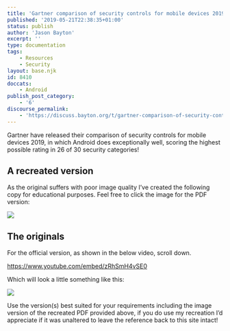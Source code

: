 ```yaml
---
title: 'Gartner comparison of security controls for mobile devices 2019'
published: '2019-05-21T22:38:35+01:00'
status: publish
author: 'Jason Bayton'
excerpt: ''
type: documentation
tags: 
    - Resources
    - Security
layout: base.njk
id: 8410
doccats:
    - Android
publish_post_category:
    - '6'
discourse_permalink:
    - 'https://discuss.bayton.org/t/gartner-comparison-of-security-controls-for-mobile-devices-2019/299'
---
```

Gartner have released their comparison of security controls for mobile devices 2019, in which Android does exceptionally well, scoring the highest possible rating in 26 of 30 security categories!

## A recreated version

As the original suffers with poor image quality I’ve created the following copy for educational purposes. Feel free to click the image for the PDF version:

[![](https://cdn.bayton.org/uploads/2019/05/Gartner-Comparison-of-Security-Controls-2019-copy-1.jpg)](https://cdn.bayton.org/download/doc/ae-general/Gartner_Comparison_of_Security_Controls_2019.pdf)

## The originals

For the official version, as shown in the below video, scroll down.

https://www.youtube.com/embed/zRhSmH4vSE0

Which will look a little something like this:

![](https://cdn.bayton.org/uploads/2019/05/0.png)

Use the version(s) best suited for your requirements including the image version of the recreated PDF provided above, if you do use my recreation I’d appreciate if it was unaltered to leave the reference back to this site intact!